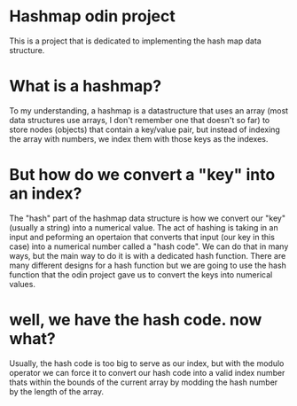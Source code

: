# Hashmap odin project
This is a project that is dedicated to implementing the hash map data structure. 

# What is a hashmap? 
To my understanding, a hashmap is a datastructure that uses an array (most data structures 
use arrays, I don't remember one that doesn't so far) to store nodes (objects) that 
contain a key/value pair, but instead of indexing the array with numbers, we index them with 
those keys as the indexes. 

# But how do we convert a "key" into an index? 
The "hash" part of the hashmap data structure is how we convert our "key" (usually a string) 
into a numerical value. The act of hashing is taking in an input and peforming an opertaion
that converts that input (our key in this case) into a numerical number called a "hash code". 
We can do that in many ways, but the main way to do it is with a dedicated hash function. 
There are many different designs for a hash function but we are going to use the hash function 
that the odin project gave us to convert the keys into numerical values. 

# well, we have the hash code. now what? 
Usually, the hash code is too big to serve as our index, but with the modulo operator we 
can force it to convert our hash code into a valid index number thats within the bounds 
of the current array by modding the hash number by the length of the array.

